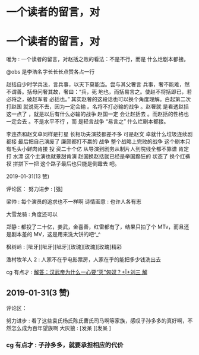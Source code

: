 # 一个读者的留言，对

# 一个读者的留言，对

唯为 : 一个读者的留言，对赵括之败的看法：不是不行，而是 什么烂剧本都接。

@obs 是李浩名字长长长点赞各占一行

赵括自少时学兵法，言兵事，以天下莫能当。尝与其父奢言 兵事，奢不能难，然不谓善。括母问奢其故，奢曰：“兵，死 地也，而括易言之。使赵不将括即已，若必将之，破赵军者 必括也。” 其实赵奢的这段话也可以换个角度理解。白起第二次打赵国 就说死不去，因为一定会输 。名将不打必输的战争 。赵奢就 是看透赵括这一点了 ，就是以后有什么必输的战争 赵国一定 会让赵括去 。而赵括的性格也一定会去 。不是水平不行 ，而 是轻言战争 “易言之” 什么烂剧本都接。

李连杰和赵文卓同样是打星 长相功夫演技都差不多 可是赵文 卓就什么垃圾连续剧都接 最后把自己演废了 廉颇都打不赢的 战争 整个战略上完败的战争 这个剧本只有毛头小鲜肉肯接 投 资二十个亿 从导演到剧务从制片人到院线全都不靠谱 肯定打 水漂 这个主演也就景甜肯演 赵国换赵括就已经是举国癫狂的 状态了 换个红裤衩 拼拼下一把 这个路子最后也只能是倒霉去 吧。

2019-01-31(13 赞)

评论区： 努力进步 : [强]

梁帅 : 每个演员的追求也不一样啊 诗情画意 : 也许人各有志

大雪龙骑 : 角度还可以

郑静 : 都投了二十亿，姜武，金喜善，红雷都有了，结果只拍了个 MTv，而且还是剧本差的 MV，这是用来洗大饼的吧^_^

枫树岭 : [呲牙][呲牙][呲牙][玫瑰][玫瑰][玫瑰]精彩

渔村牧羊人 2 : 人家不在乎电影票房，人家在乎的能把多少钱洗出去

cg 有点才 : [解答：汉武帝为什么一心要](https://mp.weixin.qq.com/s/QYxRmF-d-sgtA1r1jDBEwg)[“](https://mp.weixin.qq.com/s/QYxRmF-d-sgtA1r1jDBEwg)[灭](https://mp.weixin.qq.com/s/QYxRmF-d-sgtA1r1jDBEwg)[”](https://mp.weixin.qq.com/s/QYxRmF-d-sgtA1r1jDBEwg)[匈奴？](https://mp.weixin.qq.com/s/QYxRmF-d-sgtA1r1jDBEwg)[+|+](https://mp.weixin.qq.com/s/QYxRmF-d-sgtA1r1jDBEwg)[刘三 解](https://mp.weixin.qq.com/s/QYxRmF-d-sgtA1r1jDBEwg)

## 2019-01-31(3 赞)

评论区：

努力进步 : 看了这些袁氏杨氏陈氏曹氏司马啊等家族，感叹子孙多多的真好啊，不然怎么成为百年望族啊 大灰狼 : [发呆 ][发呆 ]

### cg 有点才 : 子孙多多，就要承担相应的代价